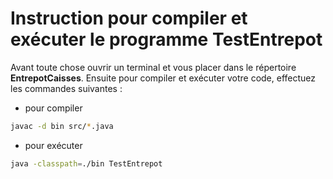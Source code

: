 # Instruction pour compiler et exécuter le programme **TestEntrepot**

Avant toute chose ouvrir un terminal et vous placer dans le répertoire **EntrepotCaisses**. Ensuite pour compiler et exécuter votre code, effectuez les commandes suivantes :


- pour compiler

```bash
javac -d bin src/*.java
```

- pour exécuter

```bash
java -classpath=./bin TestEntrepot
```

